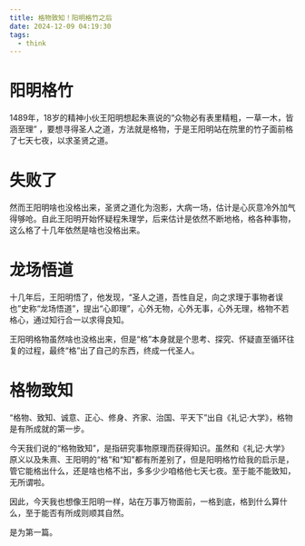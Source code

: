 ```yaml
---
title: 格物致知！阳明格竹之后
date: 2024-12-09 04:19:30
tags:
  - think
---
```

# 阳明格竹

1489年，18岁的精神小伙王阳明想起朱熹说的“众物必有表里精粗，一草一木，皆涵至理” ，要想寻得圣人之道，方法就是格物，于是王阳明站在院里的竹子面前格了七天七夜，以求圣贤之道。

# 失败了

然而王阳明啥也没格出来，圣贤之道化为泡影，大病一场，估计是心灰意冷外加气得够呛。自此王阳明开始怀疑程朱理学，后来估计是依然不断地格，格各种事物，这么格了十几年依然是啥也没格出来。

# 龙场悟道

十几年后，王阳明悟了，他发现，“圣人之道，吾性自足，向之求理于事物者误也”史称“龙场悟道”，提出“心即理”，心外无物，心外无事，心外无理，格物不若格心，通过知行合一以求得良知。

王阳明格物虽然啥也没格出来，但是“格”本身就是个思考、探究、怀疑直至循环往复的过程，最终“格”出了自己的东西，终成一代圣人。

# 格物致知

“格物、致知、诚意、正心、修身、齐家、治国、平天下”出自《礼记·大学》，格物是有所成就的第一步。

今天我们说的“格物致知”，是指研究事物原理而获得知识。虽然和《礼记·大学》原义以及朱熹、王阳明的“格”和“知”都有所差别了，但是阳明格竹给我的启示是，管它能格出什么，还是啥也格不出，多多少少咱格他七天七夜。至于能不能致知，无所谓啦。

因此，今天我也想像王阳明一样，站在万事万物面前，一格到底，格到什么算什么，至于能否有所成则顺其自然。

是为第一篇。


